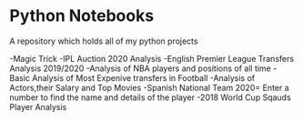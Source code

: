 # Python Notebooks

A repository which holds all of my python projects

  -Magic Trick
  -IPL Auction 2020 Analysis
  -English Premier League Transfers Analysis 2019/2020
  -Analysis of NBA players and positions of all time
  -Basic Analysis of Most Expenive transfers in Football
  -Analysis of Actors,their Salary and Top Movies
  -Spanish National Team 2020= Enter a number to find the name and details of the player
  -2018 World Cup Sqauds Player Analysis

